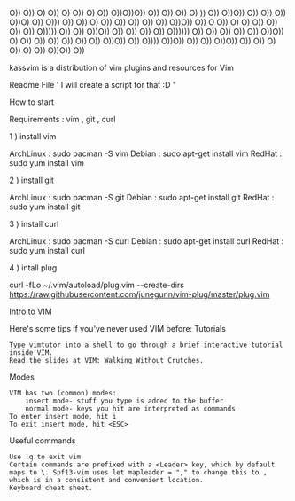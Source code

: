                                                                                                                                                                                 
                                                                                                                                                                                
O))   O))        O)         O)) O)    O)) O)        O))         O))O))O))       O))
O))  O))        O) ))     O))    O))O))    O))       O))       O)) O))O) O))   O)))
O)) O))        O)  O))     O))       O))              O))     O))  O))O)) O)) O O))
O) O)         O))   O))      O))       O))    O)))))   O))   O))   O))O))  O))  O))
O))  O))     O)))))) O))        O))       O))           O)) O))    O))O))   O)  O))
O))   O))   O))       O)) O))    O))O))    O))           O))))     O))O))       O))
O))     O))O))         O))  O)) O)    O)) O)              O))      O))O))       O))

kassvim is a distribution of vim plugins and resources for Vim

Readme File ' I will create a script for that :D ' 

How to start 

Requirements : vim , git , curl

1 ) install vim 

ArchLinux : sudo pacman -S vim
Debian    : sudo apt-get install vim
RedHat    : sudo yum install vim

2 ) install git

ArchLinux : sudo pacman -S git 
Debian    : sudo apt-get install git
RedHat    : sudo yum install git

3 ) install curl

ArchLinux : sudo pacman -S curl 
Debian    : sudo apt-get install curl
RedHat    : sudo yum install curl 

4 ) intall plug 

curl -fLo ~/.vim/autoload/plug.vim --create-dirs \
    https://raw.githubusercontent.com/junegunn/vim-plug/master/plug.vim


Intro to VIM

Here's some tips if you've never used VIM before:
Tutorials

    Type vimtutor into a shell to go through a brief interactive tutorial inside VIM.
    Read the slides at VIM: Walking Without Crutches.

Modes

    VIM has two (common) modes:
        insert mode- stuff you type is added to the buffer
        normal mode- keys you hit are interpreted as commands
    To enter insert mode, hit i
    To exit insert mode, hit <ESC>

Useful commands

    Use :q to exit vim
    Certain commands are prefixed with a <Leader> key, which by default maps to \. Spf13-vim uses let mapleader = "," to change this to , which is in a consistent and convenient location.
    Keyboard cheat sheet.

